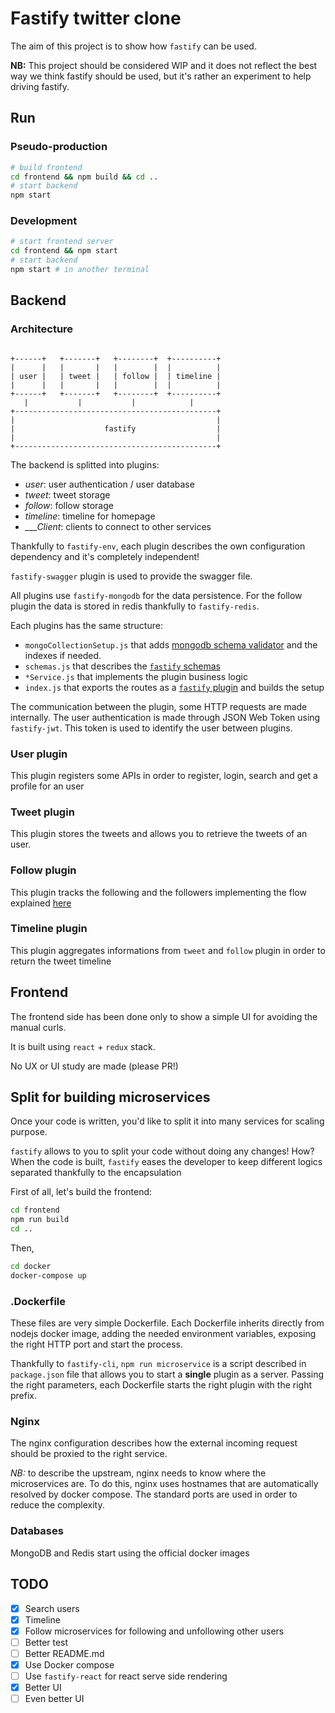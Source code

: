 # Fastify twitter clone

The aim of this project is to show how `fastify` can be used.

**NB:** This project should be considered WIP and it does not reflect the best way we think fastify should be used, but it's rather an experiment to help driving fastify.

## Run

### Pseudo-production
```bash
# build frontend
cd frontend && npm build && cd ..
# start backend
npm start
```

### Development
```bash
# start frontend server
cd frontend && npm start
# start backend
npm start # in another terminal
```

## Backend

### Architecture

```

+------+   +-------+   +--------+  +----------+
|      |   |       |   |        |  |          |
| user |   | tweet |   | follow |  | timeline |
|      |   |       |   |        |  |          |
+------+   +-------+   +--------+  +----------+
   |           |           |            |
+---------------------------------------------+
|                                             |
|                    fastify                  |
|                                             |
+---------------------------------------------+

```

The backend is splitted into plugins:
- *user*: user authentication / user database
- *tweet*: tweet storage
- *follow*: follow storage
- *timeline*: timeline for homepage
- *___Client*: clients to connect to other services

Thankfully to `fastify-env`, each plugin describes the own configuration dependency and it's completely independent!

`fastify-swagger` plugin is used to provide the swagger file.

All plugins use `fastify-mongodb` for the data persistence.
For the follow plugin the data is stored in redis thankfully to `fastify-redis`.

Each plugins has the same structure:
- `mongoCollectionSetup.js` that adds [mongodb schema validator](https://docs.mongodb.com/manual/core/document-validation/) and the indexes if needed.
- `schemas.js` that describes the [`fastify` schemas](https://github.com/fastify/fastify/blob/master/docs/Validation-And-Serialize.md)
- `*Service.js` that implements the plugin business logic
- `index.js` that exports the routes as a [`fastify` plugin](https://github.com/fastify/fastify/blob/master/docs/Plugins.md) and builds the setup

The communication between the plugin, some HTTP requests are made internally.
The user authentication is made through JSON Web Token using `fastify-jwt`.
This token is used to identify the user between plugins.

### User plugin

This plugin registers some APIs in order to register, login, search and get a profile for an user

### Tweet plugin

This plugin stores the tweets and allows you to retrieve the tweets of an user.

### Follow plugin

This plugin tracks the following and the followers implementing the flow explained [here](https://redis.io/topics/twitter-clone)

### Timeline plugin

This plugin aggregates informations from `tweet` and `follow` plugin in order to return the tweet timeline

## Frontend

The frontend side has been done only to show a simple UI for avoiding the manual curls.

It is built using `react` + `redux` stack.

No UX or UI study are made (please PR!)

## Split for building microservices

Once your code is written, you'd like to split it into many services for scaling purpose.

`fastify` allows to you to split your code without doing any changes!
How? When the code is built, `fastify` eases the developer to keep different logics separated thankfully to the encapsulation

First of all, let's build the frontend:
```sh
cd frontend
npm run build
cd ..
```

Then,
```sh
cd docker
docker-compose up
```

### .Dockerfile

These files are very simple Dockerfile. Each Dockerfile inherits directly from nodejs docker image, adding the needed environment variables, exposing the right HTTP port and start the process.

Thankfully to `fastify-cli`, `npm run microservice` is a script described in `package.json` file that allows you to start a **single** plugin as a server. Passing the right parameters, each Dockerfile starts the right plugin with the right prefix.

### Nginx

The nginx configuration describes how the external incoming request should be proxied to the right service.

*NB:* to describe the upstream, nginx needs to know where the microservices are. To do this, nginx uses hostnames that are automatically resolved by docker compose. The standard ports are used in order to reduce the complexity.

### Databases

MongoDB and Redis start using the official docker images

## TODO

- [x] Search users
- [x] Timeline
- [x] Follow microservices for following and unfollowing other users
- [ ] Better test
- [ ] Better README.md
- [x] Use Docker compose
- [ ] Use `fastify-react` for react serve side rendering
- [x] Better UI
- [ ] Even better UI
